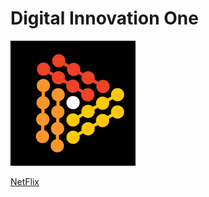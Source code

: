 # Digital Innovation One

![Logo da DIO](DIO-LOGO.png)

[NetFlix](https://lucasgaldinno.github.io/digital-innovation-one/Clone-NetFlix/index.html)
